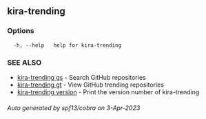 ## kira-trending



### Options

```
  -h, --help   help for kira-trending
```

### SEE ALSO

* [kira-trending gs](./docs/kira-trending_gs.md)	 - Search GitHub repositories
* [kira-trending gt](./docs/kira-trending_gt.md)	 - View GitHub trending repositories
* [kira-trending version](./kira-trending_version.md)	 - Print the version number of kira-trending

###### Auto generated by spf13/cobra on 3-Apr-2023
